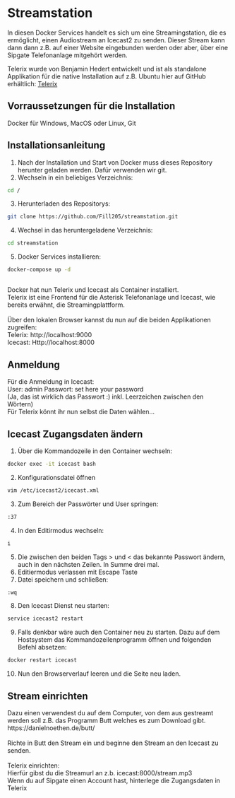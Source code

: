 <h1>Streamstation</h1>

In diesen Docker Services handelt es sich um eine Streamingstation, die es ermöglicht, einen Audiostream an Icecast2 zu senden. 
Dieser Stream kann dann dann z.B. auf einer Website eingebunden werden oder aber, über eine Sipgate Telefonanlage mitgehört werden. 

Telerix wurde von Benjamin Hedert entwickelt und ist als standalone Applikation für die native Installation auf z.B. Ubuntu hier auf GitHub erhältlich:
[Telerix](https://github.com/beni1993/Telerix)

<h2>Vorraussetzungen für die Installation</h2>

Docker für Windows, MacOS oder Linux, Git

<h2>Installationsanleitung</h2>

1. Nach der Installation und Start von Docker muss dieses Repository herunter geladen werden. Dafür verwenden wir git.
2. Wechseln in ein beliebiges Verzeichnis: 
```bash
cd /
```
3. Herunterladen des Repositorys:
```bash
git clone https://github.com/Fill205/streamstation.git
```
4. Wechsel in das heruntergeladene Verzeichnis:
```bash
cd streamstation
```
5. Docker Services installieren: 
```bash
docker-compose up -d
```
<h2></h2>
<p>Docker hat nun Telerix und Icecast als Container installiert.<br>
Telerix ist eine Frontend für die Asterisk Telefonanlage und Icecast, wie bereits erwähnt, die Streamingplattform.<br>
<br>
Über den lokalen Browser kannst du nun auf die beiden Applikationen zugreifen:<br>
Telerix: http://localhost:9000 <br>
Icecast: Http://localhost:8000 <br></p>

<h2>Anmeldung</h2>
<p>
Für die Anmeldung in Icecast: <br>
  User: admin
  Passwort: set here your password <br>
  (Ja, das ist wirklich das Passwort :) inkl. Leerzeichen zwischen den Wörtern) <br>
  Für Telerix könnt ihr nun selbst die Daten wählen...
</p>

<h2>Icecast Zugangsdaten ändern</h2>

1. Über die Kommandozeile in den Container wechseln:
```bash
docker exec -it icecast bash
```
2. Konfigurationsdatei öffnen
```bash
vim /etc/icecast2/icecast.xml
```
3. Zum Bereich der Passwörter und User springen: 
```bash
:37
```
4. In den Editirmodus wechseln:
```bash
i
```
5. Die zwischen den beiden Tags > und < das bekannte Passwort ändern, auch in den nächsten Zeilen. In Summe drei mal. 
6. Editiermodus verlassen mit Escape Taste
7. Datei speichern und schließen:
```bash
:wq
```
8. Den Icecast Dienst neu starten: 
```bash
service icecast2 restart
```
9. Falls denkbar wäre auch den Container neu zu starten. Dazu auf dem Hostsystem das Kommandozeilenprogramm öffnen und folgenden Befehl absetzen:
```bash
docker restart icecast
```
10. Nun den Browserverlauf leeren und die Seite neu laden.

<h2>Stream einrichten</h2>
<p>
Dazu einen verwendest du auf dem Computer, von dem aus gestreamt werden soll z.B. das Programm Butt welches es zum Download gibt. <br>
https://danielnoethen.de/butt/ <br>
<br>
Richte in Butt den Stream ein und beginne den Stream an den Icecast zu senden. <br>
<br>
Telerix einrichten: <br>
Hierfür gibst du die Streamurl an z.b. icecast:8000/stream.mp3 <br>
Wenn du auf Sipgate einen Account hast, hinterlege die Zugangsdaten in Telerix
  


